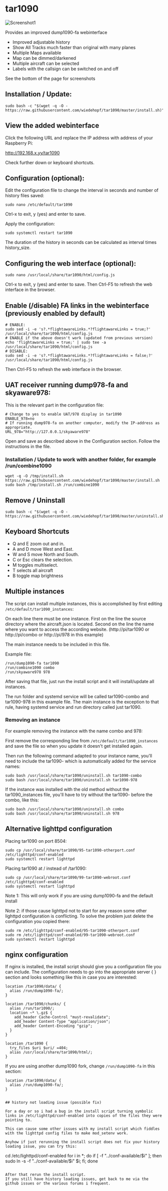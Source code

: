 # tar1090

![Screenshot1](https://raw.githubusercontent.com/wiedehopf/tar1090/screenshots/screenshot3.png)

Provides an improved dump1090-fa webinterface

- Improved adjustable history
- Show All Tracks much faster than original with many planes
- Multiple Maps available
- Map can be dimmed/darkened
- Multiple aircraft can be selected
- Labels with the callsign can be switched on and off

See the bottom of the page for screenshots

## Installation / Update:

```
sudo bash -c "$(wget -q -O - https://raw.githubusercontent.com/wiedehopf/tar1090/master/install.sh)"
```

## View the added webinterface

Click the following URL and replace the IP address with address of your Raspberry Pi:

http://192.168.x.yy/tar1090

Check further down or keyboard shortcuts.

## Configuration (optional):

Edit the configuration file to change the interval in seconds and number of history files saved:
```
sudo nano /etc/default/tar1090
```
Ctrl-x to exit, y (yes) and enter to save.

Apply the configuration:
```
sudo systemctl restart tar1090
```

The duration of the history in seconds can be calculated as interval times history_size.

## Configuring the web interface (optional):

```
sudo nano /usr/local/share/tar1090/html/config.js
```

Ctrl-x to exit, y (yes) and enter to save.
Then Ctrl-F5 to refresh the web interface in the browser.

## Enable (/disable) FA links in the webinterface (previously enabled by default)

```
# ENABLE:
sudo sed -i -e 's?.*flightawareLinks.*?flightawareLinks = true;?' /usr/local/share/tar1090/html/config.js
# ENABLE if the above doesn't work (updated from previous version)
echo 'flightawareLinks = true;' | sudo tee -a /usr/local/share/tar1090/html/config.js
# DISABLE:
sudo sed -i -e 's?.*flightawareLinks.*?flightawareLinks = false;?' /usr/local/share/tar1090/html/config.js
```

Then Ctrl-F5 to refresh the web interface in the browser.

## UAT receiver running dump978-fa and skyaware978:

This is the relevant part in the configuration file:
```
# Change to yes to enable UAT/978 display in tar1090
ENABLE_978=no
# If running dump978-fa on another computer, modify the IP-address as appropriate.
URL_978="http://127.0.0.1/skyaware978"
```
Open and save as described above in the Configuration section.
Follow the instructions in the file.

### Installation / Update to work with another folder, for example /run/combine1090


```
wget -q -O /tmp/install.sh https://raw.githubusercontent.com/wiedehopf/tar1090/master/install.sh
sudo bash /tmp/install.sh /run/combine1090
```

## Remove / Uninstall

```
sudo bash -c "$(wget -q -O - https://raw.githubusercontent.com/wiedehopf/tar1090/master/uninstall.sh)"
```

## Keyboard Shortcuts


- Q and E zoom out and in.
- A and D move West and East.
- W and S move North and South.
- C or Esc clears the selection.
- M toggles multiselect.
- T selects all aircraft
- B toggle map brightness

## Multiple instances

The script can install multiple instances, this is accomplished by first editing `/etc/default/tar1090_instances`:

On each line there must be one instance.
First on the line the source directory where the aircraft.json is located.
Second on the line the name where you want to access the according website.
(http://pi/tar1090 or http://pi/combo or http://pi/978 in this example)

The main instance needs to be included in this file.

Example file:
```
/run/dump1090-fa tar1090
/run/combine1090 combo
/run/skyaware978 978
```

After saving that file, just run the install script and it will install/update
all instances.

The run folder and systemd service will be called tar1090-combo and tar1090-978
in this example file.
The main instance is the exception to that rule, having systemd service and run
directory called just tar1090.

### Removing an instance

For example removing the instance with the name combo and 978:

First remove the corresponding line from `/etc/default/tar1090_instances` and
save the file so when you update it doesn't get installed again.

Then run the following command adapted to your instance name, you'll need to
include the tar1090- which is automatically added for the service names:

```
sudo bash /usr/local/share/tar1090/uninstall.sh tar1090-combo
sudo bash /usr/local/share/tar1090/uninstall.sh tar1090-978
```

If the instance was installed with the old method without the tar1090_instances
file, you'll have to try without the tar1090- before the combo, like this:

```
sudo bash /usr/local/share/tar1090/uninstall.sh combo
sudo bash /usr/local/share/tar1090/uninstall.sh 978
```



## Alternative lighttpd configuration

Placing tar1090 on port 8504:
```
sudo cp /usr/local/share/tar1090/95-tar1090-otherport.conf /etc/lighttpd/conf-enabled
sudo systemctl restart lighttpd
```

Placing tar1090 at / instead of /tar1090:
```
sudo cp /usr/local/share/tar1090/99-tar1090-webroot.conf /etc/lighttpd/conf-enabled
sudo systemctl restart lighttpd
```

Note 1: This will only work if you are using dump1090-fa and the default install

Note 2: if those cause lighttpd not to start for any reason some other lighttpd configuration is conflicting.
To solve the problem just delete the configuration you copied there:
```
sudo rm /etc/lighttpd/conf-enabled/95-tar1090-otherport.conf
sudo rm /etc/lighttpd/conf-enabled/99-tar1090-webroot.conf
sudo systemctl restart lighttpd
```

## nginx configuration

If nginx is installed, the install script should give you a configuration file
you can include.  The configuration needs to go into the appropriate server { }
section and looks something like this in case you are interested:

```
location /tar1090/data/ {
  alias /run/dump1090-fa/;
}

location /tar1090/chunks/ {
  alias /run/tar1090/;
  location ~* \.gz$ {
    add_header Cache-Control "must-revalidate";
    add_header Content-Type "application/json";
    add_header Content-Encoding "gzip";
  }
}

location /tar1090 {
  try_files $uri $uri/ =404;
  alias /usr/local/share/tar1090/html/;
}
```

If you are using another dump1090 fork, change `/run/dump1090-fa` in this section:
```
location /tar1090/data/ {
  alias /run/dump1090-fa/;
}


## history not loading issue (possible fix)

For a day or so i had a bug in the install script turning symbolic links in /etc/lighttpd/conf-enabled into copies of the files they were pointing to.

This can cause some other issues with my install script which fiddles with the lighttpd config files to make mod_setenv work.

Anyhow if just rerunning the install script does not fix your history loading issue, you can try this:

```
cd /etc/lighttpd/conf-enabled
for i in *; do if [ -f "../conf-available/$i" ]; then sudo ln -s -f "../conf-available/$i" $i; fi; done
```

After that rerun the install script.
If you still have history loading issues, get back to me via the github issues or the various forums i frequent.

